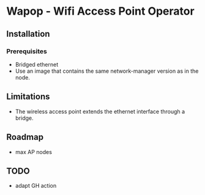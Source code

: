 # Wapop - Wifi Access Point Operator

## Installation

### Prerequisites

- Bridged ethernet
- Use an image that contains the same network-manager version as in the node.

## Limitations

- The wireless access point extends the ethernet interface through a bridge.

## Roadmap

- max AP nodes

## TODO

- adapt GH action
